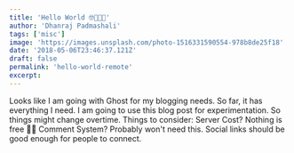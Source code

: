 ```yaml
---
title: 'Hello World 🤓👨🏼‍💻'
author: 'Dhanraj Padmashali'
tags: ['misc']
image: 'https://images.unsplash.com/photo-1516331590554-978b8de25f18'
date: '2018-05-06T23:46:37.121Z'
draft: false
permalink: 'hello-world-remote'
excerpt: 
---
```


Looks like I am going with Ghost for my blogging needs. So far, it has everything I need. 
I am going to use this blog post for experimentation. So things might change overtime.
Things to consider:
Server Cost? Nothing is free 🤷🏼‍
Comment System? Probably won't need this. Social links should be good enough for people to connect.

